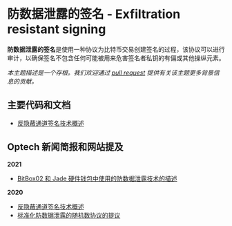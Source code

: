 # 防数据泄露的签名 - Exfiltration resistant signing

**防数据泄露的签名**是使用一种协议为比特币交易创建签名的过程，该协议可以进行审计，以确保签名不包含任何可能被用来危害签名者私钥的有偏或其他操纵元素。

_本主题描述是一个存根。我们欢迎通过_ [_pull request_](https://github.com/bitcoinops/bitcoinops.github.io/edit/master/\_topics/en/exfiltration-resistant-signing.md) _提供有关该主题更多背景信息的贡献。_

## 主要代码和文档

* [反隐蔽通道签名技术概述](https://lists.linuxfoundation.org/pipermail/bitcoin-dev/2020-March/017667.html)

## Optech 新闻简报和网站提及

**2021**

* [BitBox02 和 Jade 硬件钱包中使用的防数据泄露技术的描述](https://bitcoinops.org/en/newsletters/2021/02/17/#anti-exfiltration)

**2020**

* [反隐蔽通道签名技术概述](https://bitcoinops.org/en/newsletters/2020/03/11/#exfiltration-resistant-nonce-protocols)
* [标准化防数据泄露的随机数协议的提议](https://bitcoinops.org/en/newsletters/2020/03/04/#proposal-to-standardize-an-exfiltration-resistant-nonce-protocol)
